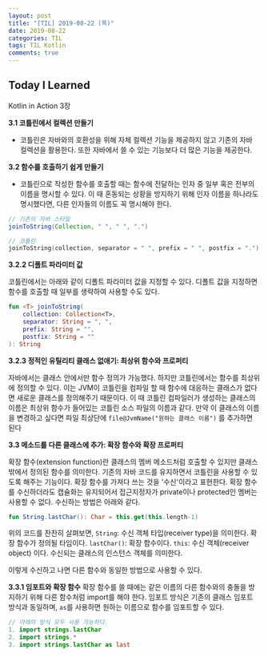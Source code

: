 ```yaml
---
layout: post
title: "[TIL] 2019-08-22 (목)"
date: 2019-08-22
categories: TIL
tags: TIL Kotlin
comments: true
---
```


## Today I Learned
Kotlin in Action 3장

**3.1 코틀린에서 컬렉션 만들기**

- 코틀린은 자바와의 호환성을 위해 자체 컬렉션 기능을 제공하지 않고 기존의 자바 컬렉션을 활용한다. 또한 자바에서 쓸 수 있는 기능보다 더 많은 기능을 제공한다.

**3.2 함수를 호출하기 쉽게 만들기**

- 코틀린으로 작성한 함수를 호출할 때는 함수에 전달하는 인자 중 일부 혹은 전부의 이름을 명시할 수 있다. 이 때 혼동되는 상황을 방지하기 위해 인자 이름을 하나라도 명시했다면, 다른 인자들의 이름도 꼭 명시해야 한다.

``` java
// 기존의 자바 스타일
joinToString(Collection, " ", " ", ".")
```

``` kotlin
// 코틀린
joinToString(collection, separator = " ", prefix = " ", postfix = ".")
```

**3.2.2 디폴트 파라미터 값**

코틀린에서는 아래와 같이 디폴트 파라미터 값을 지정할 수 있다. 디폴트 값을 지정하면 함수를 호출할 때 일부를 생략하여 사용할 수도 있다. 

``` kotlin
fun <T> joinToString(
    collection: Collection<T>,
    separator: String = ", ",
    prefix: String = "",
    postfix: String = ""
): String
```

**3.2.3 정적인 유틸리티 클래스 없애기: 최상위 함수와 프로퍼티**

자바에서는 클래스 안에서만 함수 정의가 가능했다. 하지만 코틀린에서는 함수를 최상위에 정의할 수 있다. 이는 JVM이 코틀린을 컴파일 할 때 함수에 대응하는 클래스가 없다면 새로운 클래스를 정의해주기 때문이다. 이 때 코틀린 컴파일러가 생성하는 클래스의 이름은 최상위 함수가 들어있는 코틀린 소스 파일의 이름과 같다. 만약 이 클래스의 이름을 변경하고 싶다면 파일 최상단에 `file@JvmName("원하는 클래스 이름")` 를 추가하면 된다 

**3.3 메소드를 다른 클래스에 추가: 확장 함수와 확장 프로퍼티**

확장 함수(extension function)란 클래스의 멤버 메소드처럼 호출할 수 있지만 클래스 밖에서 정의된 함수를 의미한다. 기존의 자바 코드를 유지하면서 코틀린을 사용할 수 있도록 해주는 기능이다. 확장 함수를 가져다 쓰는 것을 '수신'이라고 표현한다. 확장 함수를 수신하더라도 캡슐화는 유지되어서 접근지정자가 private이나 protected인 멤버는 사용할 수 없다. 수신하는 방법은 아래와 같다.

``` kotlin
fun String.lastChar(): Char = this.get(this.length-1)
```

위의 코드를 찬찬히 살펴보면,
`String`:  수신 객체 타입(receiver type)을 의미한다. 확장 함수가 정의될 타임이다.
`lastChar()`: 확장 함수이다.
`this`: 수신 객체(receiver object) 이다. 수신되는 클래스의 인스턴스 객체를 의미한다. 

이렇게 수신하고 나면 다른 함수와 동일한 방법으로 사용할 수 있다. 

**3.3.1 임포트와 확장 함수**
확장 함수를 쓸 때에는 같은 이름의 다른 함수와의 충돌을 방지하기 위해 다른 함수처럼 import를 해야 한다. 임포트 방식은 기존의 클래스 임포트 방식과 동일하며, `as`를 사용하면 원하는 이름으로 함수를 임포트할 수 있다.

```kotlin
// 아래의 방식 모두 사용 가능하다.
1. import strings.lastChar
2. import strings.*
3. import strings.lastChar as last
```
